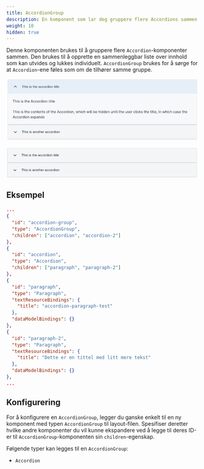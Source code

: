 ```yaml
---
title: AccordionGroup
description: En komponent som lar deg gruppere flere Accordions sammen
weight: 10
hidden: true
---
```


Denne komponenten brukes til å gruppere flere `Accordion`-komponenter sammen.
Den brukes til å opprette en sammenleggbar liste over innhold som kan utvides og lukkes individuelt.
`AccordionGroup` brukes for å sørge for at `Accordion`-ene føles som om de tilhører samme gruppe.

![Accordion](accordion-group-open.png "En åpen AccordionGroup hvor en av Accordion-ene er åpen")

![Accordion](accordion-group-closed.png "Samme AccordionGroup i lukket tilstand")

## Eksempel

```json
...
{
  "id": "accordion-group",
  "type": "AccordionGroup",
  "children": ["accordion", "accordion-2"]
},
{
  "id": "accordion",
  "type": "Accordion",
  "children": ["paragraph", "paragraph-2"]
},
{
  "id": "paragraph",
  "type": "Paragraph",
  "textResourceBindings": {
    "title": "accordion-paragraph-test"
  },
  "dataModelBindings": {}
},
{
  "id": "paragraph-2", 
  "type": "Paragraph",
  "textResourceBindings": {
    "title": "Dette er en tittel med litt mere tekst"
  },
  "dataModelBindings": {}
},
...
```

## Konfigurering

For å konfigurere en `AccordionGroup`, legger du ganske enkelt til en ny komponent med typen
`AccordionGroup` til layout-filen. Spesifiser deretter hvilke andre komponenter du vil
kunne ekspandere ved å legge til deres ID-er til `AccordionGroup`-komponenten sin `children`-egenskap.

Følgende typer kan legges til en `AccordionGroup`:
- `Accordion`
